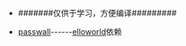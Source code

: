 - #######仅供于学习，方便编译#########

- [passwall](https://github.com/xiaorouji/openwrt-passwall/tree/packages)------[elloworld](https://github.com/fw876/helloworld)依赖

